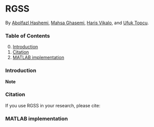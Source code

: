 # RGSS

By [Abolfazl Hashemi](https://www.linkedin.com/in/abolfazlh/), [Mahsa Ghasemi](https://www.linkedin.com/in/mahsa-ghasemi-247a3186), [Haris Vikalo](http://users.ece.utexas.edu/~hvikalo/), and [Ufuk Topcu](https://www.ae.utexas.edu/facultysites/topcu/wiki/index.php/Main_Page).

### Table of Contents
0. [Introduction](#introduction)
0. [Citation](#citation)
0. [MATLAB implementation](#matlab-implementation)

### Introduction

**Note**

### Citation

If you use RGSS in your research, please cite:

        
### MATLAB implementation
